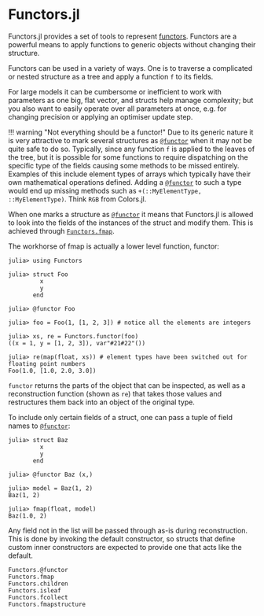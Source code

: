 # Functors.jl

Functors.jl provides a set of tools to represent [functors](https://en.wikipedia.org/wiki/Functor_(functional_programming)). Functors are a powerful means to apply functions to generic objects without changing their structure.

Functors can be used in a variety of ways. One is to traverse a complicated or nested structure as a tree and apply a function `f` to its fields.

For large models it can be cumbersome or inefficient to work with parameters as one big, flat vector, and structs help manage complexity; but you also want to easily operate over all parameters at once, e.g. for changing precision or applying an optimiser update step.

!!! warning "Not everything should be a functor!"
    Due to its generic nature it is very attractive to mark several structures as [`@functor`](@ref) when it may not be quite safe to do so.
    Typically, since any function `f` is applied to the leaves of the tree, but it is possible for some functions to require dispatching on the specific type of the fields causing some methods to be missed entirely.
    Examples of this include element types of arrays which typically have their own mathematical operations defined. Adding a [`@functor`](@ref) to such a type would end up missing methods such as `+(::MyElementType, ::MyElementType)`. Think `RGB` from Colors.jl.

When one marks a structure as [`@functor`](@ref) it means that Functors.jl is allowed to look into the fields of the instances of the struct and modify them. This is achieved through [`Functors.fmap`](@ref).

The workhorse of fmap is actually a lower level function, functor:

```julia-repl
julia> using Functors

julia> struct Foo
         x
         y
       end

julia> @functor Foo

julia> foo = Foo(1, [1, 2, 3]) # notice all the elements are integers

julia> xs, re = Functors.functor(foo)
((x = 1, y = [1, 2, 3]), var"#21#22"())

julia> re(map(float, xs)) # element types have been switched out for floating point numbers
Foo(1.0, [1.0, 2.0, 3.0])
```

`functor` returns the parts of the object that can be inspected, as well as a reconstruction function (shown as `re`) that takes those values and restructures them back into an object of the original type.

To include only certain fields of a struct, one can pass a tuple of field names to [`@functor`](@ref):

```julia-repl
julia> struct Baz
         x
         y
       end

julia> @functor Baz (x,)

julia> model = Baz(1, 2)
Baz(1, 2)

julia> fmap(float, model)
Baz(1.0, 2)
```

Any field not in the list will be passed through as-is during reconstruction. This is done by invoking the default constructor, so structs that define custom inner constructors are expected to provide one that acts like the default.

```@docs
Functors.@functor
Functors.fmap
Functors.children
Functors.isleaf
Functors.fcollect
Functors.fmapstructure
```
